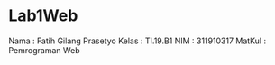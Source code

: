 # Lab1Web
Nama    : Fatih Gilang Prasetyo
Kelas   : TI.19.B1
NIM     : 311910317
MatKul  : Pemrograman Web
